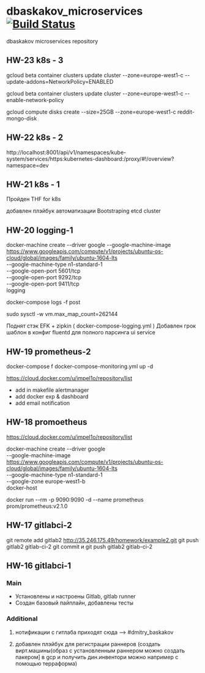 # dbaskakov_microservices[![Build Status](https://travis-ci.com/Otus-DevOps-2018-09/dbaskakov_microservices.svg?branch=master)](https://travis-ci.com/Otus-DevOps-2018-09/dbaskakov_microservices)
dbaskakov microservices repository

## HW-23 k8s - 3

gcloud beta container clusters update cluster --zone=europe-west1-c --update-addons=NetworkPolicy=ENABLED

gcloud beta container clusters update cluster --zone=europe-west1-c  --enable-network-policy

gcloud compute disks create --size=25GB --zone=europe-west1-c reddit-mongo-disk

## HW-22 k8s - 2

http://localhost:8001/api/v1/namespaces/kube-system/services/https:kubernetes-dashboard:/proxy/#!/overview?namespace=dev

## HW-21 k8s - 1

Пройден THF for k8s

добавлен плэйбук автоматизации Bootstraping etcd cluster

## HW-20 logging-1

 docker-machine create --driver google --google-machine-image https://www.googleapis.com/compute/v1/projects/ubuntu-os-cloud/global/images/family/ubuntu-1604-lts \
 --google-machine-type n1-standard-1 \
 --google-open-port 5601/tcp \
 --google-open-port 9292/tcp \
 --google-open-port 9411/tcp \
 logging 

  docker-compose logs -f post 

  sudo sysctl -w vm.max_map_count=262144

  Поднят стэк EFK + zipkin ( docker-compose-logging.yml )
  Добавлен грок шаблон в конфиг fluentd  для полного парсинга ui service
  


## HW-19 prometheus-2

docker-compose f docker-compose-monitoring.yml up -d

https://cloud.docker.com/u/impel1o/repository/list

- add in makefile alertmanager
- add docker exp & dashboard
- add email notification

## HW-18 promoetheus

https://cloud.docker.com/u/impel1o/repository/list

docker-machine create --driver google \
 --google-machine-image https://www.googleapis.com/compute/v1/projects/ubuntu-os-cloud/global/images/family/ubuntu-1604-lts \
 --google-machine-type n1-standard-1 \
 --google-zone europe-west1-b \
 docker-host 

 docker run --rm -p 9090:9090 -d --name prometheus prom/prometheus:v2.1.0 

 ## HW-17 gitlabci-2

git remote add gitlab2 http://35.246.175.49/homework/example2.git
git push gitlab2 gitlab-ci-2
git commit и git push gitlab2 gitlab-ci-2

## HW-16 gitlabci-1

### Main
- Установлены и настроены Gitlab, gitlab runner
- Создан базовый пайплайн, добавлены тесты

### Additional
1. нотификации с гитлаба приходят сюда --> #dmitry_baskakov

2. добавлен плэйбук для регистрации раннеров (создать вирт.машины(образ с установленным раннером можно создать пакером] в gcp и получить дин.инвентори можно например с помощью терраформа)
